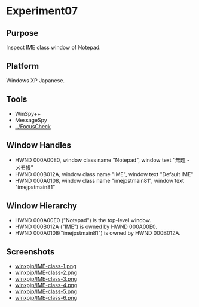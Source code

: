 ﻿# Experiment07

## Purpose

Inspect IME class window of Notepad.

## Platform

Windows XP Japanese.

## Tools

- WinSpy++
- MessageSpy
- [../FocusCheck](../FocusCheck)

## Window Handles

- HWND 000A00E0, window class name "Notepad", window text "無題 - メモ帳"
- HWND 000B012A, window class name "IME", window text "Default IME"
- HWND 000A0108, window class name "imejpstmain81", window text "imejpstmain81"

## Window Hierarchy

- HWND 000A00E0 ("Notepad") is the top-level window.
- HWND 000B012A ("IME") is owned by HWND 000A00E0.
- HWND 000A0108("imejpstmain81") is owned by HWND 000B012A.

## Screenshots

- [winxpjp/IME-class-1.png](winxpjp/IME-class-1.png)
- [winxpjp/IME-class-2.png](winxpjp/IME-class-2.png)
- [winxpjp/IME-class-3.png](winxpjp/IME-class-3.png)
- [winxpjp/IME-class-4.png](winxpjp/IME-class-4.png)
- [winxpjp/IME-class-5.png](winxpjp/IME-class-5.png)
- [winxpjp/IME-class-6.png](winxpjp/IME-class-6.png)
